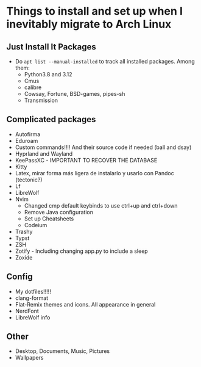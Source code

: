 # Things to install and set up when I inevitably migrate to Arch Linux

## Just Install It Packages
- Do `apt list --manual-installed` to track all installed packages. Among them:
    - Python3.8 and 3.12
    - Cmus 
    - calibre
    - Cowsay, Fortune, BSD-games, pipes-sh
    - Transmission

## Complicated packages
- Autofirma
- Eduroam
- Custom commands!!!! And their source code if needed (ball and dsay)
- Hyprland and Wayland
- KeePassXC - IMPORTANT TO RECOVER THE DATABASE
- Kitty
- Latex, mirar forma más ligera de instalarlo y usarlo con Pandoc (tectonic?)
- Lf
- LibreWolf
- Nvim 
    - Changed cmp default keybinds to use ctrl+up and ctrl+down
    - Remove Java configuration
    - Set up Cheatsheets
    - Codeium
- Trashy
- Typst
- ZSH
- Zotify - Including changing app.py to include a sleep
- Zoxide

## Config
- My dotfiles!!!!!
- clang-format
- Flat-Remix themes and icons. All appearance in general
- NerdFont
- LibreWolf info

## Other
- Desktop, Documents, Music, Pictures
- Wallpapers
